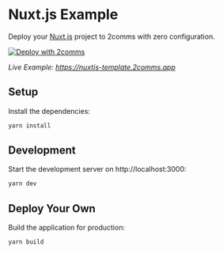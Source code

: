 # Nuxt.js Example

Deploy your [Nuxt.js](https://nuxtjs.org) project to 2comms with zero configuration.

[![Deploy with 2comms](https://2comms.com/button)](https://2comms.com/build?repo-url=https://github.com/2comms/templates/nuxtjs&template=nuxtjs)

_Live Example: https://nuxtjs-template.2comms.app_

## Setup

Install the dependencies:

```bash
yarn install
```

## Development

Start the development server on http://localhost:3000:

```bash
yarn dev
```

## Deploy Your Own

Build the application for production:

```bash
yarn build
```
